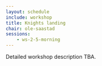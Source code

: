 ```yaml
---
layout: schedule
include: workshop
title: Knights landing
chair: ole-saastad
sessions:
    - ws-2-5-morning
---
```


Detailed workshop description TBA.
